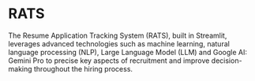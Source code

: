 # RATS
The Resume Application Tracking System (RATS), built in Streamlit, leverages advanced technologies such as machine learning, natural language processing (NLP), Large Language Model (LLM) and Google AI: Gemini Pro to precise key aspects of recruitment and improve decision-making throughout the hiring process.
